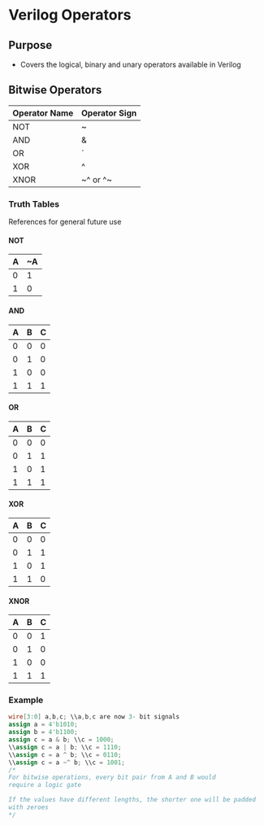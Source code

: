 # Verilog Operators

## Purpose
- Covers the logical, binary and unary operators available in Verilog

## Bitwise Operators

 Operator Name | Operator Sign 
 ------------- | ------------- 
 NOT | ~ 
 AND | & 
 OR | `|` 
 XOR | ^ 
 XNOR | ~^ or ^~ 

### Truth Tables
References for general future use

#### NOT

 A | ~A 
 --- | --- 
 0 | 1 
 1 | 0 

#### AND

 A | B | C 
 --- | --- | --- 
 0 | 0 | 0 
 0 | 1 | 0 
 1 | 0 | 0 
 1 | 1 | 1 

#### OR

 A | B | C 
 --- | --- | --- 
 0 | 0 | 0 
 0 | 1 | 1 
 1 | 0 | 1 
 1 | 1 | 1 

#### XOR

 A | B | C 
 --- | --- | --- 
 0 | 0 | 0 
 0 | 1 | 1 
 1 | 0 | 1 
 1 | 1 | 0 | 

#### XNOR

 A | B | C 
 --- | --- | --- 
 0 | 0 | 1 
 0 | 1 | 0 
 1 | 0 | 0 
 1 | 1 | 1 

### Example

```verilog
wire[3:0] a,b,c; \\a,b,c are now 3- bit signals
assign a = 4'b1010;
assign b = 4'b1100;
assign c = a & b; \\c = 1000;
\\assign c = a | b; \\c = 1110;
\\assign c = a ^ b; \\c = 0110;
\\assign c = a ~^ b; \\c = 1001;
/*
For bitwise operations, every bit pair from A and B would
require a logic gate

If the values have different lengths, the shorter one will be padded
with zeroes
*/
```



